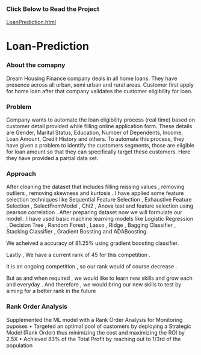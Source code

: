 ### Click Below to Read the Project 
[LoanPrediction.html](https://htmlpreview.github.io/?https://github.com/arhamlodha318/ML-LoanPredicition/blob/main/loan%20prediction.html)



# Loan-Prediction
### About the comapny

Dream Housing Finance company deals in all home loans. They have presence across all urban, semi urban and rural areas. Customer first apply for home loan after that company validates the customer eligibility for loan.

### Problem

Company wants to automate the loan eligibility process (real time) based on customer detail provided while filling online application form. These details are Gender, Marital Status, Education, Number of Dependents, Income, Loan Amount, Credit History and others. To automate this process, they have given a problem to identify the customers segments, those are eligible for loan amount so that they can specifically target these customers. Here they have provided a partial data set.

### Approach 

After cleaning the dataset that includes filling missing values , removing outliers , removing skewness and kurtosis .
I have applied some feature selection techniques like Sequential Feature Selection , Exhaustive Feature Selection , SelectFromModel , Chi2 , Anova test and feature selection using pearson correlation . After preparing dataset now we will formulate our model . I have used basic machine learning models like Logistic Regression , Decision Tree , Random Forest , Lasso , Ridge , Bagging Classifier , Stacking Classifier , Gradient Bossting and ADABoosting.

We acheived a accuracy of 81.25% using gradient boosting classifier.

Lastly , We have a current rank of 45 for this competition .

It is an ongoing competition , so our rank would of course decrease .

But as and when required , we would like to learn new skills and grow each and everyday . And therefore , we would bring our new skills to test by aiming for a better rank in the future

### Rank Order Analysis 
Supplemented the ML model with a Rank Order Analysis for Monitoring puposes 
•	Targeted an optimal pool of customers by deploying a Strategic Model (Rank Order) thus minimizing the cost and maximizing the ROI by 2.5X 
•	Achieved 83% of the Total Profit by reaching out to 1/3rd of the population 


